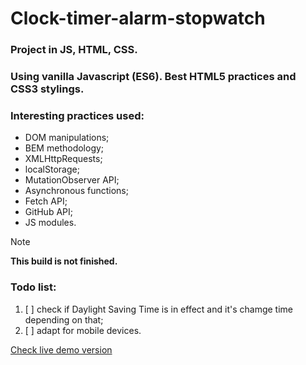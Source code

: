 # Clock-timer-alarm-stopwatch
### Project in JS, HTML, CSS. <br />
### Using vanilla Javascript (ES6). Best HTML5 practices and CSS3 stylings. <br />

### Interesting practices used:
- DOM manipulations;
- BEM methodology;
- XMLHttpRequests;
- localStorage;
- MutationObserver API;
- Asynchronous functions;
- Fetch API;
- GitHub API;
- JS modules. <br />

> [!NOTE]
> **This build is not finished.**

### Todo list:
1. [ ] check if Daylight Saving Time is in effect and it's chamge time depending on that;
1. [ ] adapt for mobile devices. <br />


[Check live demo version](https://vovkanychx.github.io/Clock-timer-alarm-stopwatch/)

